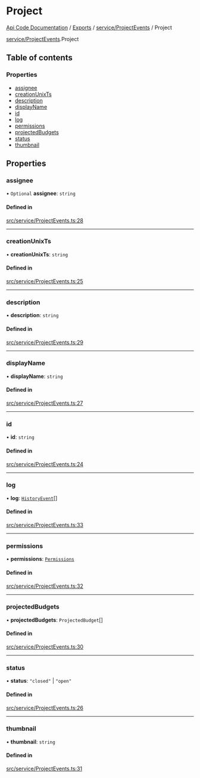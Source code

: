 # Project
 
[Api Code Documentation](../README.md) / [Exports](../modules.md) / [service/ProjectEvents](../modules/service_ProjectEvents.md) / Project

[service/ProjectEvents](../modules/service_ProjectEvents.md).Project

## Table of contents

### Properties

- [assignee](service_ProjectEvents.Project.md#assignee)
- [creationUnixTs](service_ProjectEvents.Project.md#creationunixts)
- [description](service_ProjectEvents.Project.md#description)
- [displayName](service_ProjectEvents.Project.md#displayname)
- [id](service_ProjectEvents.Project.md#id)
- [log](service_ProjectEvents.Project.md#log)
- [permissions](service_ProjectEvents.Project.md#permissions)
- [projectedBudgets](service_ProjectEvents.Project.md#projectedbudgets)
- [status](service_ProjectEvents.Project.md#status)
- [thumbnail](service_ProjectEvents.Project.md#thumbnail)

## Properties

### assignee

• `Optional` **assignee**: `string`

#### Defined in

[src/service/ProjectEvents.ts:28](https://github.com/openkfw/TruBudget/blob/90402cb/api/src/service/ProjectEvents.ts#L28)

___

### creationUnixTs

• **creationUnixTs**: `string`

#### Defined in

[src/service/ProjectEvents.ts:25](https://github.com/openkfw/TruBudget/blob/90402cb/api/src/service/ProjectEvents.ts#L25)

___

### description

• **description**: `string`

#### Defined in

[src/service/ProjectEvents.ts:29](https://github.com/openkfw/TruBudget/blob/90402cb/api/src/service/ProjectEvents.ts#L29)

___

### displayName

• **displayName**: `string`

#### Defined in

[src/service/ProjectEvents.ts:27](https://github.com/openkfw/TruBudget/blob/90402cb/api/src/service/ProjectEvents.ts#L27)

___

### id

• **id**: `string`

#### Defined in

[src/service/ProjectEvents.ts:24](https://github.com/openkfw/TruBudget/blob/90402cb/api/src/service/ProjectEvents.ts#L24)

___

### log

• **log**: [`HistoryEvent`](service_ProjectEvents.HistoryEvent.md)[]

#### Defined in

[src/service/ProjectEvents.ts:33](https://github.com/openkfw/TruBudget/blob/90402cb/api/src/service/ProjectEvents.ts#L33)

___

### permissions

• **permissions**: [`Permissions`](../modules/authz_types.md#permissions)

#### Defined in

[src/service/ProjectEvents.ts:32](https://github.com/openkfw/TruBudget/blob/90402cb/api/src/service/ProjectEvents.ts#L32)

___

### projectedBudgets

• **projectedBudgets**: `ProjectedBudget`[]

#### Defined in

[src/service/ProjectEvents.ts:30](https://github.com/openkfw/TruBudget/blob/90402cb/api/src/service/ProjectEvents.ts#L30)

___

### status

• **status**: ``"closed"`` \| ``"open"``

#### Defined in

[src/service/ProjectEvents.ts:26](https://github.com/openkfw/TruBudget/blob/90402cb/api/src/service/ProjectEvents.ts#L26)

___

### thumbnail

• **thumbnail**: `string`

#### Defined in

[src/service/ProjectEvents.ts:31](https://github.com/openkfw/TruBudget/blob/90402cb/api/src/service/ProjectEvents.ts#L31)
